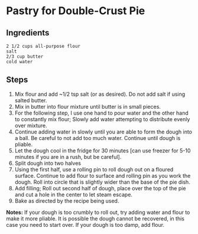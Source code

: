 # Pastry for Double-Crust Pie #

## Ingredients ##
```
2 1/2 cups all-purpose flour
salt
2/3 cup butter
cold water
```

## Steps ##
1. Mix flour and add ~1/2 tsp salt (or as desired). Do not add salt if using salted butter.
2. Mix in butter into flour mixture until butter is in small pieces. 
3. For the following step, I use one hand to pour water and the other hand to constantly mix flour; Slowly add water attempting to distribute evenly over mixture. 
4. Continue adding water in slowly until you are able to form the dough into a ball. Be careful to not add too much water. Continue until dough is pliable. 
5. Let the dough cool in the fridge for 30 minutes [can use freezer for 5-10 minutes if you are in a rush, but be careful].
6. Split dough into two halves
7. Using the first half, use a rolling pin to roll dough out on a floured surface. Continue to add flour to surface and rolling pin as you work the dough. Roll into circle that is slightly wider than the base of the pie dish.
8. Add filling; Roll out second half of dough, place over the top of the pie and cut a hole in the center to let steam escape. 
9. Bake as directed by the recipe being used. 

**Notes:**
If your dough is too crumbly to roll out, try adding water and flour to make it more pliable. It is possible the dough cannot be recovered, in this case you need to start over. 
If your dough is too damp, add flour.
